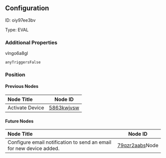 # <nil>
## Configuration
ID:  oiy97ee3bv

Type: EVAL 







### Additional Properties
vlngo6a8gl
```string 
anyTriggersFalse
```





### Position

#### Previous Nodes
| Node Title | Node ID |
| :------------- | ------------ |
| Activate Device | [5863kwjvsw](./5863kwjvsw.md) | 
 
 #### Future Nodes
| Node Title | Node ID |
| :------------- | ------------ |
| Configure email notification to send an email for new device added. |[79qzr2aabs](./79qzr2aabs.md)Node |[vlngo6a8gl](./vlngo6a8gl.md) | 
